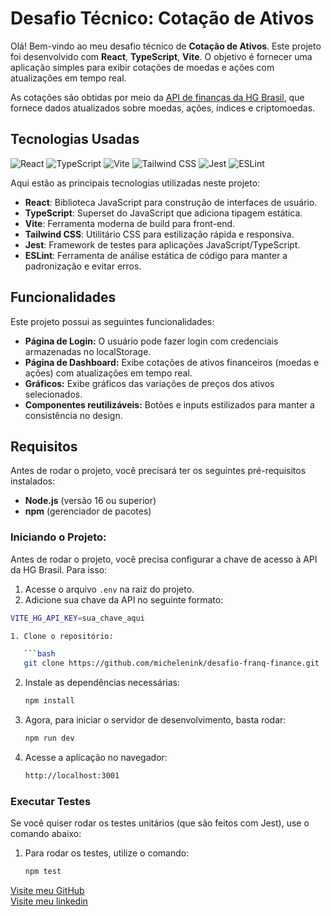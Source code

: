 # Desafio Técnico: Cotação de Ativos

Olá! Bem-vindo ao meu desafio técnico de **Cotação de Ativos**. Este projeto foi desenvolvido com **React**, **TypeScript**, **Vite**. O objetivo é fornecer uma aplicação simples para exibir cotações de moedas e ações com atualizações em tempo real.

As cotações são obtidas por meio da [API de finanças da HG Brasil](https://hgbrasil.com/finance), que fornece dados atualizados sobre moedas, ações, índices e criptomoedas.

## Tecnologias Usadas

![React](https://img.shields.io/badge/React-18.2.0-blue.svg)
![TypeScript](https://img.shields.io/badge/TypeScript-5.0-blue.svg)
![Vite](https://img.shields.io/badge/Vite-4.0-purple.svg)
![Tailwind CSS](https://img.shields.io/badge/Tailwind_CSS-3.0-38B2AC.svg)
![Jest](https://img.shields.io/badge/Jest-29.0.0-brightgreen.svg)
![ESLint](https://img.shields.io/badge/ESLint-8.0.0-purple.svg)

Aqui estão as principais tecnologias utilizadas neste projeto:

- **React**: Biblioteca JavaScript para construção de interfaces de usuário.
- **TypeScript**: Superset do JavaScript que adiciona tipagem estática.
- **Vite**: Ferramenta moderna de build para front-end.
- **Tailwind CSS**: Utilitário CSS para estilização rápida e responsiva.
- **Jest**: Framework de testes para aplicações JavaScript/TypeScript.
- **ESLint**: Ferramenta de análise estática de código para manter a padronização e evitar erros.

## Funcionalidades

Este projeto possui as seguintes funcionalidades:

- **Página de Login:** O usuário pode fazer login com credenciais armazenadas no localStorage.
- **Página de Dashboard:** Exibe cotações de ativos financeiros (moedas e ações) com atualizações em tempo real.
- **Gráficos:** Exibe gráficos das variações de preços dos ativos selecionados.
- **Componentes reutilizáveis:** Botões e inputs estilizados para manter a consistência no design.

## Requisitos

Antes de rodar o projeto, você precisará ter os seguintes pré-requisitos instalados:

- **Node.js** (versão 16 ou superior)
- **npm** (gerenciador de pacotes)

### Iniciando o Projeto:

Antes de rodar o projeto, você precisa configurar a chave de acesso à API da HG Brasil. Para isso:

1. Acesse o arquivo `.env` na raiz do projeto.
2. Adicione sua chave da API no seguinte formato:

````bash
VITE_HG_API_KEY=sua_chave_aqui

1. Clone o repositório:

   ```bash
   git clone https://github.com/michelenink/desafio-franq-finance.git
````

2. Instale as dependências necessárias:

   ```bash
   npm install
   ```

3. Agora, para iniciar o servidor de desenvolvimento, basta rodar:

   ```bash
   npm run dev
   ```

4. Acesse a aplicação no navegador:
   ```bash
   http://localhost:3001
   ```

### Executar Testes

Se você quiser rodar os testes unitários (que são feitos com Jest), use o comando abaixo:

1. Para rodar os testes, utilize o comando:
   ```bash
   npm test
   ```

[Visite meu GitHub](https://github.com/michelenink)<br>
[Visite meu linkedin](https://www.linkedin.com/in/michelenink/)
